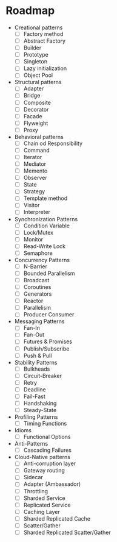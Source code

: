# Roadmap

- Creational patterns
  - [ ] Factory method
  - [ ] Abstract Factory
  - [ ] Builder
  - [ ] Prototype
  - [ ] Singleton
  - [ ] Lazy initialization
  - [ ] Object Pool
- Structural patterns
  - [ ] Adapter
  - [ ] Bridge
  - [ ] Composite
  - [ ] Decorator
  - [ ] Facade
  - [ ] Flyweight
  - [ ] Proxy
- Behavioral patterns
  - [ ] Chain od Responsibility
  - [ ] Command
  - [ ] Iterator
  - [ ] Mediator
  - [ ] Memento
  - [ ] Observer
  - [ ] State
  - [ ] Strategy
  - [ ] Template method
  - [ ] Visitor
  - [ ] Interpreter
- Synchronization Patterns
  - [ ] Condition Variable
  - [ ] Lock/Mutex
  - [ ] Monitor
  - [ ] Read-Write Lock
  - [ ] Semaphore
- Concurrency Patterns
  - [ ] N-Barrier
  - [ ] Bounded Parallelism
  - [ ] Broadcast
  - [ ] Coroutines
  - [ ] Generators
  - [ ] Reactor
  - [ ] Parallelism
  - [ ] Producer Consumer
- Messaging Patterns
  - [ ] Fan-In
  - [ ] Fan-Out
  - [ ] Futures & Promises
  - [ ] Publish/Subscribe
  - [ ] Push & Pull
- Stability Patterns
  - [ ] Bulkheads
  - [ ] Circuit-Breaker
  - [ ] Retry
  - [ ] Deadline
  - [ ] Fail-Fast
  - [ ] Handshaking
  - [ ] Steady-State
- Profiling Patterns
  - [ ] Timing Functions
- Idioms
  - [ ] Functional Options
- Anti-Patterns
  - [ ] Cascading Failures
- Cloud-Native patterns
  - [ ] Anti-corruption layer
  - [ ] Gateway routing
  - [ ] Sidecar
  - [ ] Adapter (Ambassador)
  - [ ] Throttling
  - [ ] Sharded Service
  - [ ] Replicated Service
  - [ ] Caching Layer
  - [ ] Sharded Replicated Cache
  - [ ] Scatter/Gather
  - [ ] Sharded Replicated Scatter/Gather
